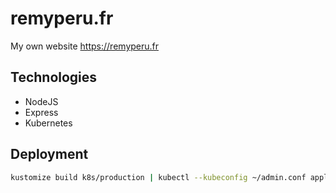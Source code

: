 # remyperu.fr

My own website https://remyperu.fr

## Technologies

- NodeJS
- Express
- Kubernetes

## Deployment

```bash
kustomize build k8s/production | kubectl --kubeconfig ~/admin.conf apply -f -
```
